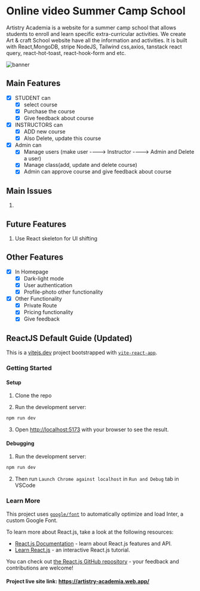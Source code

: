  # Online video Summer Camp School

Artistry Academia is a website for a summer camp school that allows students to enroll and learn specific extra-curricular activities. We create Art & craft School website have all the information and activities. It is built with React,MongoDB, stripe NodeJS, Tailwind css,axios, tanstack react query, react-hot-toast, react-hook-form and etc.

![banner](https://github.com/shanto001971/shanto001971-online-video-editing-platform-client/assets/109459931/86ae94f9-5e6d-4866-8870-536482c94cbd)

## Main Features

- [x] STUDENT can
  - [x] select course
  - [x] Purchase the course
  - [x] Give feedback about course
- [x] INSTRUCTORS can
  - [x] ADD new course
  - [x] Also Delete, update this course
- [x] Admin can
  - [x] Manage users (make user ----> Instructor ----> Admin and Delete a user)
  - [x] Manage class(add, update and delete course)
  - [x] Admin can approve course and give feedback about course

## Main Issues

1. 


## Future Features

1. Use React skeleton for UI shifting

## Other Features
- [x] In Homepage
  - [x] Dark-light mode
  - [x] User authentication
  - [x] Profile-photo other functionality
- [x] Other Functionality
  - [x] Private Route
  - [x] Pricing functionality
  - [x] Give feedback

## ReactJS Default Guide (Updated)

This is a [vitejs.dev](https://vitejs.dev/) project bootstrapped with [`vite-react-app`](https://github.com/vitejs/vite).


### Getting Started

#### Setup

1. Clone the repo

2. Run the development server:

```bash
npm run dev
```

3. Open [http://localhost:5173](http://localhost:5173) with your browser to see the result.

#### Debugging

1. Run the development server:

```bash
npm run dev
```

2. Then run `Launch Chrome against localhost` in `Run and Debug` tab in VSCode

### Learn More

This project uses [`google/font`](https://fonts.google.com/) to automatically optimize and load Inter, a custom Google Font.

To learn more about React.js, take a look at the following resources:

- [React.js Documentation](https://react.dev/learn) - learn about React.js features and API.
- [Learn React.js](https://react.dev/learn) - an interactive React.js tutorial.

You can check out [the React.js GitHub repository](https://github.com/reactjs/react.dev) - your feedback and contributions are welcome!

 #### Project live site link: https://artistry-academia.web.app/ ####